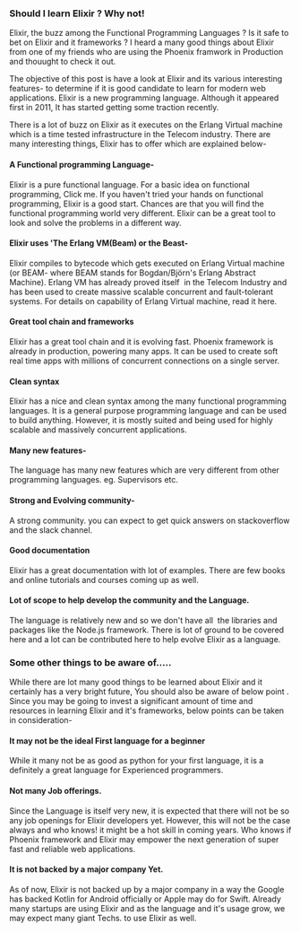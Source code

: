 ### Should I learn Elixir ? Why not!

Elixir, the buzz among the Functional Programming Languages ? Is it safe to bet on Elixir and it frameworks ? I heard a many good things about Elixir from one of my friends who are using the Phoenix framwork in Production and thouught to check it out.

The objective of this post is have a look at Elixir and its various interesting features- to determine if it is good candidate to learn for modern web applications. Elixir is a new programming language. Although it appeared first in 2011, It has started getting some traction recently.

There is a lot of buzz on Elixir as it executes on the Erlang Virtual machine which is a time tested infrastructure in the Telecom industry. There are many interesting things, Elixir has to offer which are explained below-

#### A Functional programming Language-
Elixir is a pure functional language. For a basic idea on functional programming, Click me. If you haven't tried your hands on functional programming, Elixir is a good start. Chances are that you will find the functional programming world very different. Elixir can be a great tool to look and solve the problems in a different way.

#### Elixir uses 'The Erlang VM(Beam) or the Beast-
Elixir compiles to bytecode which gets executed on Erlang Virtual machine (or BEAM- where BEAM stands for Bogdan/Björn's Erlang Abstract Machine). Erlang VM has already proved itself  in the Telecom Industry and has been used to create massive scalable concurrent and fault-tolerant systems. For details on capability of Erlang Virtual machine, read it here.

#### Great tool chain and frameworks
Elixir has a great tool chain and it is evolving fast. Phoenix framework is already in production, powering many apps. It can be used to create soft real time apps with millions of concurrent connections on a single server.

#### Clean syntax
Elixir has a nice and clean syntax among the many functional programming languages. It is a general purpose programming language and can be used to build anything. However, it is mostly suited and being used for highly scalable and massively concurrent applications.

#### Many new features-
The language has many new features which are very different from other programming languages.
eg. Supervisors etc.

#### Strong and Evolving community-
A strong community. you can expect to get quick answers on stackoverflow and the slack channel.

#### Good documentation
Elixir has a great documentation with lot of examples. There are few books and online tutorials and courses coming up as well. 

#### Lot of scope to help develop the community and the Language.
The language is relatively new and so we don't have all  the libraries and packages like the Node.js framework. There is lot of ground to be covered here and a lot can be contributed here to help evolve Elixir as a language.

### Some other things to be aware of.....
While there are lot many good things to be learned about Elixir and it certainly has a very bright future, You should also be aware of below point . Since you may be going to invest a significant amount of time and resources in learning Elixir and it's frameworks, below points can be taken in consideration-

#### It may not be the ideal First language for a beginner
While it many not be as good as python for your first language, it is a definitely a great language for Experienced programmers.

#### Not many Job offerings.
Since the Language is itself very new, it is expected that there will not be so any job openings for Elixir developers yet. However, this will not be the case always and who knows! it might be a hot skill in coming years. Who knows if Phoenix framework and Elixir may empower the next generation of super fast and reliable web applications.

#### It is not backed by a major company Yet.

As of now, Elixir is not backed up by a major company in a way the Google has backed Kotlin for Android officially or Apple may do for Swift. Already many startups are using Elixir and as the language and it's usage grow, we may expect many giant Techs. to use Elixir as well.
